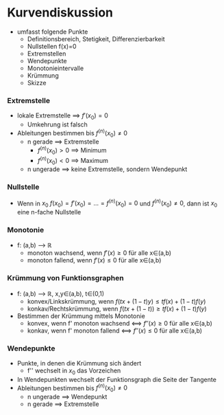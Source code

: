 # Kurvendiskussion
+ umfasst folgende Punkte
	+ Definitionsbereich, Stetigkeit, Differenzierbarkeit
	+ Nullstellen f(x)=0
	+ Extremstellen
	+ Wendepunkte
	+ Monotonieintervalle
	+ Krümmung
	+ Skizze

### Extremstelle
+ lokale Extremstelle ==> $f'(x_0)=0$
	+ Umkehrung ist falsch
+ Ableitungen bestimmen bis $f^{(n)}(x_0)≠0$
	+ n gerade ==> Extremstelle
		+ $f^{(n)}(x_0)>0$ ==> Minimum
		+ $f^{(n)}(x_0)<0$ ==> Maximum
	+ n ungerade ==> keine Extremstelle, sondern Wendepunkt

### Nullstelle
+ Wenn in $x_0$ $f(x_0)=f'(x_0)=...=f^{(n)}(x_0)=0$ und $f^{(n)}(x_0)≠0$, dann ist $x_0$ eine n-fache Nullstelle

### Monotonie
+ f: (a,b) --> ℝ
	+ monoton wachsend, wenn $f'(x)≥0$ für alle x∈(a,b)
	+ monoton fallend, wenn $f'(x)≤0$ für alle x∈(a,b)

### Krümmung von Funktionsgraphen
+ f: (a,b) --> ℝ, x,y∈(a,b), t∈(0,1)
	+ konvex/Linkskrümmung, wenn $f(tx+(1-t)y)≤tf(x)+(1-t)f(y)$
	+ konkav/Rechtskrümmung, wenn $f(tx+(1-t))≥tf(x)+(1-t)f(y)$
+ Bestimmen der Krümmung mittels Monotonie
	+ konvex, wenn f' monoton wachsend <==> $f''(x)≥0$ für alle x∈(a,b)
	+ konkav, wenn f' monoton fallend <==> $f''(x)≤0$ für alle x∈(a,b)

### Wendepunkte
+ Punkte, in denen die Krümmung sich ändert
	+ f'' wechselt in $x_0$ das Vorzeichen
+ In Wendepunkten wechselt der Funktionsgraph die Seite der Tangente
+ Ableitungen bestimmen bis $f^{(n)}(x_0)≠0$
	+ n ungerade ==> Wendepunkt
	+ n gerade ==> Extremstelle
